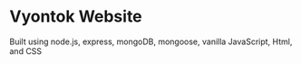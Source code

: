 # Vyontok Website

Built using node.js, express, mongoDB, mongoose, vanilla JavaScript, Html, and CSS
